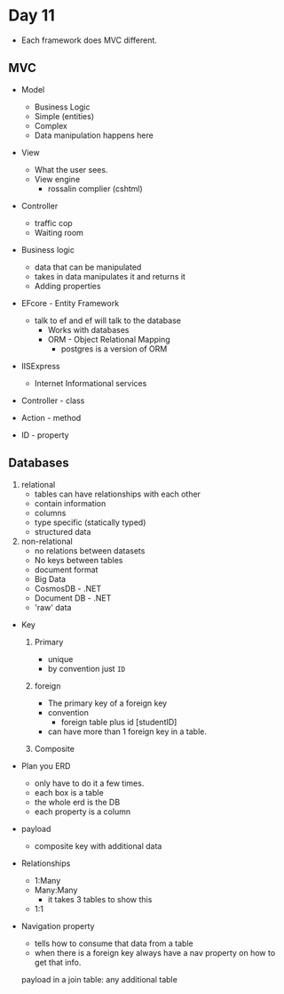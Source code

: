 # Day 11

- Each framework does MVC different. 

## MVC
- Model
    - Business Logic
    - Simple (entities)
    - Complex
    - Data manipulation happens here
- View
    - What the user sees. 
    - View engine
        - rossalin complier (cshtml)
- Controller
    - traffic cop
    - Waiting room

- Business logic
    - data that can be manipulated
    - takes in data manipulates it and returns it
    - Adding properties

- EFcore - Entity Framework
    - talk to ef and ef will talk to the database
        - Works with databases
        - ORM - Object Relational Mapping
            - postgres is a version of ORM

- IISExpress
    - Internet Informational services

- Controller - class
- Action - method
- ID - property

## Databases
1. relational
    - tables can have relationships with each other
    - contain information
    - columns
    - type specific (statically typed)
    - structured data
1. non-relational
    - no relations between datasets
    - No keys between tables
    - document format
    - Big Data
    - CosmosDB - .NET
    - Document DB - .NET
    - 'raw' data

- Key
    1. Primary
        - unique
        - by convention just `ID`
        
    1. foreign
        - The primary key of a foreign key
        - convention
            - foreign table plus id [studentID]
        - can have more than 1 foreign key in a table.
    1. Composite

- Plan you ERD 
    - only have to do it a few times. 
    - each box is a table
    - the whole erd is the DB
    - each property is a column

- payload
    - composite key with additional data

- Relationships
    - 1:Many
    - Many:Many
        - it takes 3 tables to show this
    - 1:1

- Navigation property
    - tells how to consume that data from a table
    - when there is a foreign key always have a nav property on how to get that info.

    payload in a join table: any additional table